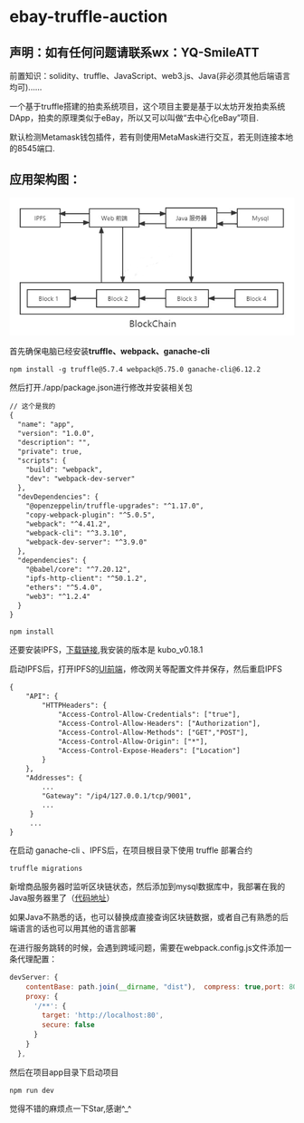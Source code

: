 # ebay-truffle-auction

## 声明：如有任何问题请联系wx：YQ-SmileATT

前置知识：solidity、truffle、JavaScript、web3.js、Java(非必须其他后端语言均可)......

一个基于truffle搭建的拍卖系统项目，这个项目主要是基于以太坊开发拍卖系统DApp，拍卖的原理类似于eBay，所以又可以叫做“去中心化eBay”项目.

默认检测Metamask钱包插件，若有则使用MetaMask进行交互，若无则连接本地的8545端口.

## 应用架构图：

![Frame](Frame.png)

首先确保电脑已经安装**truffle、webpack、ganache-cli**

```
npm install -g truffle@5.7.4 webpack@5.75.0 ganache-cli@6.12.2
```

然后打开./app/package.json进行修改并安装相关包

```
// 这个是我的
{
  "name": "app",
  "version": "1.0.0",
  "description": "",
  "private": true,
  "scripts": {
    "build": "webpack",
    "dev": "webpack-dev-server"
  },
  "devDependencies": {
    "@openzeppelin/truffle-upgrades": "^1.17.0",
    "copy-webpack-plugin": "^5.0.5",
    "webpack": "^4.41.2",
    "webpack-cli": "^3.3.10",
    "webpack-dev-server": "^3.9.0"
  },
  "dependencies": {
    "@babel/core": "^7.20.12",
    "ipfs-http-client": "^50.1.2",
    "ethers": "^5.4.0",
    "web3": "^1.2.4"
  }
}
```

```
npm install
```

还要安装IPFS，[下载链接](https://dist.ipfs.tech/#kubo),我安装的版本是 kubo_v0.18.1

启动IPFS后，打开IPFS的[UI前端](http://localhost:5001/webui)，修改网关等配置文件并保存，然后重启IPFS

```
{
	"API": {
		"HTTPHeaders": {
			"Access-Control-Allow-Credentials": ["true"],
			"Access-Control-Allow-Headers": ["Authorization"],
			"Access-Control-Allow-Methods": ["GET","POST"],
			"Access-Control-Allow-Origin": ["*"],
			"Access-Control-Expose-Headers": ["Location"]
		}
	},
	"Addresses": {
		...
		"Gateway": "/ip4/127.0.0.1/tcp/9001",
		...
     }
     ...
}     
```

在启动 ganache-cli 、IPFS后，在项目根目录下使用 truffle 部署合约

```
truffle migrations
```

新增商品服务器时监听区块链状态，然后添加到mysql数据库中，我部署在我的Java服务器里了（[代码地址](https://github.com/kpyaoqi/JavaServer)）

如果Java不熟悉的话，也可以替换成直接查询区块链数据，或者自己有熟悉的后端语言的话也可以用其他的语言部署

在进行服务跳转的时候，会遇到跨域问题，需要在webpack.config.js文件添加一条代理配置：

```js
devServer: {
    contentBase: path.join(__dirname, "dist"),  compress: true,port: 8080,
    proxy: {
      '/**': {
        target: 'http://localhost:80',
        secure: false
      }
    }
  },
```

然后在项目app目录下启动项目

```
npm run dev
```

觉得不错的麻烦点一下Star,感谢^_^

